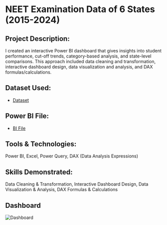 # NEET Examination Data of 6 States (2015-2024)
## Project Description:
I created an interactive Power BI dashboard that gives insights into student performance, cut-off trends, category-based analysis, and state-level comparisons. This approach included data cleaning and transformation, interactive dashboard design, data visualization and analysis, and DAX formulas/calculations.
## Dataset Used:
- <a href = "https://github.com/Jeevanabishek/NEET-Examination-Data-of-6-States_2015-2024_/blob/main/NEET_Rank_Score_Data.xlsx">Dataset</a>
## Power BI File:
- <a href = "https://github.com/Jeevanabishek/NEET-Examination-Data-of-6-States_2015-2024_/blob/main/NEET%20Examination%20Data%20of%206%20States%20(2015%20-%202024).pbix">BI File</a>
## Tools & Technologies:
Power BI, Excel, Power Query, DAX (Data Analysis Expressions)
## Skills Demonstrated:
Data Cleaning & Transformation, Interactive Dashboard Design, Data Visualization & Analysis, DAX Formulas & Calculations
## Dashboard
![Dashboard](https://github.com/user-attachments/assets/b4572919-8572-476e-ba51-78fc42119821)
